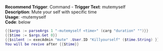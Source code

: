 **Recommend Trigger**: Command - **Trigger Text**: mutemyself\
**Description**: Mute your self with specific time\
**Usage**: -mutemyself <time>\
**Code**: below

```lua
{{$args := parseArgs 1 "-mutemyself <time>" (carg "duration" "")}}
{{$time := $args.Get 0}}
{{$silent := execAdmin "mute" .User.ID "Killyourself" ($time.String) }}
You will be revive after {{$time}}
```
